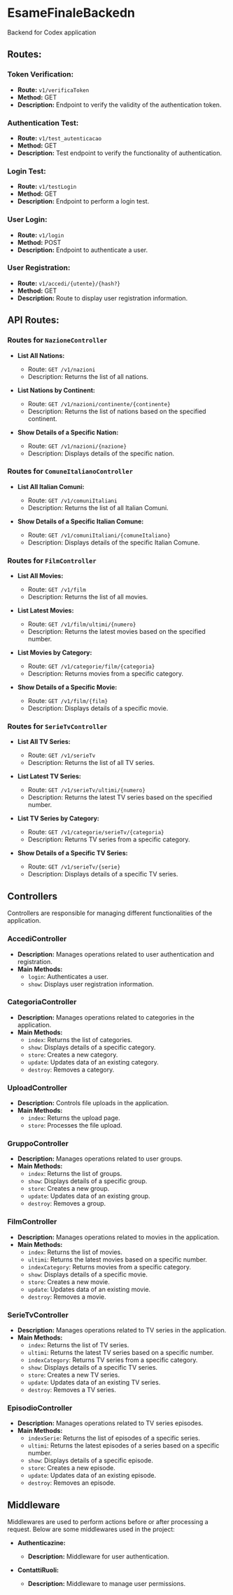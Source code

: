 # EsameFinaleBackedn

Backend for Codex application

## Routes:

### Token Verification:
- **Route:** `v1/verificaToken`
- **Method:** GET
- **Description:** Endpoint to verify the validity of the authentication token.

### Authentication Test:
- **Route:** `v1/test_autenticacao`
- **Method:** GET
- **Description:** Test endpoint to verify the functionality of authentication.

### Login Test:
- **Route:** `v1/testLogin`
- **Method:** GET
- **Description:** Endpoint to perform a login test.

### User Login:
- **Route:** `v1/login`
- **Method:** POST
- **Description:** Endpoint to authenticate a user.

### User Registration:
- **Route:** `v1/accedi/{utente}/{hash?}`
- **Method:** GET
- **Description:** Route to display user registration information.

## API Routes:

### Routes for `NazioneController`

- **List All Nations:**
  - Route: `GET /v1/nazioni`
  - Description: Returns the list of all nations.

- **List Nations by Continent:**
  - Route: `GET /v1/nazioni/continente/{continente}`
  - Description: Returns the list of nations based on the specified continent.

- **Show Details of a Specific Nation:**
  - Route: `GET /v1/nazioni/{nazione}`
  - Description: Displays details of the specific nation.

### Routes for `ComuneItalianoController`

- **List All Italian Comuni:**
  - Route: `GET /v1/comuniItaliani`
  - Description: Returns the list of all Italian Comuni.

- **Show Details of a Specific Italian Comune:**
  - Route: `GET /v1/comuniItaliani/{comuneItaliano}`
  - Description: Displays details of the specific Italian Comune.

### Routes for `FilmController`

- **List All Movies:**
  - Route: `GET /v1/film`
  - Description: Returns the list of all movies.

- **List Latest Movies:**
  - Route: `GET /v1/film/ultimi/{numero}`
  - Description: Returns the latest movies based on the specified number.

- **List Movies by Category:**
  - Route: `GET /v1/categorie/film/{categoria}`
  - Description: Returns movies from a specific category.

- **Show Details of a Specific Movie:**
  - Route: `GET /v1/film/{film}`
  - Description: Displays details of a specific movie.

### Routes for `SerieTvController`

- **List All TV Series:**
  - Route: `GET /v1/serieTv`
  - Description: Returns the list of all TV series.

- **List Latest TV Series:**
  - Route: `GET /v1/serieTv/ultimi/{numero}`
  - Description: Returns the latest TV series based on the specified number.

- **List TV Series by Category:**
  - Route: `GET /v1/categorie/serieTv/{categoria}`
  - Description: Returns TV series from a specific category.

- **Show Details of a Specific TV Series:**
  - Route: `GET /v1/serieTv/{serie}`
  - Description: Displays details of a specific TV series.

## Controllers

Controllers are responsible for managing different functionalities of the application.

### AccediController

- **Description:** Manages operations related to user authentication and registration.
- **Main Methods:**
  - `login`: Authenticates a user.
  - `show`: Displays user registration information.

### CategoriaController

- **Description:** Manages operations related to categories in the application.
- **Main Methods:**
  - `index`: Returns the list of categories.
  - `show`: Displays details of a specific category.
  - `store`: Creates a new category.
  - `update`: Updates data of an existing category.
  - `destroy`: Removes a category.

### UploadController

- **Description:** Controls file uploads in the application.
- **Main Methods:**
  - `index`: Returns the upload page.
  - `store`: Processes the file upload.

### GruppoController

- **Description:** Manages operations related to user groups.
- **Main Methods:**
  - `index`: Returns the list of groups.
  - `show`: Displays details of a specific group.
  - `store`: Creates a new group.
  - `update`: Updates data of an existing group.
  - `destroy`: Removes a group.

### FilmController

- **Description:** Manages operations related to movies in the application.
- **Main Methods:**
  - `index`: Returns the list of movies.
  - `ultimi`: Returns the latest movies based on a specific number.
  - `indexCategory`: Returns movies from a specific category.
  - `show`: Displays details of a specific movie.
  - `store`: Creates a new movie.
  - `update`: Updates data of an existing movie.
  - `destroy`: Removes a movie.

### SerieTvController

- **Description:** Manages operations related to TV series in the application.
- **Main Methods:**
  - `index`: Returns the list of TV series.
  - `ultimi`: Returns the latest TV series based on a specific number.
  - `indexCategory`: Returns TV series from a specific category.
  - `show`: Displays details of a specific TV series.
  - `store`: Creates a new TV series.
  - `update`: Updates data of an existing TV series.
  - `destroy`: Removes a TV series.

### EpisodioController

- **Description:** Manages operations related to TV series episodes.
- **Main Methods:**
  - `indexSerie`: Returns the list of episodes of a specific series.
  - `ultimi`: Returns the latest episodes of a series based on a specific number.
  - `show`: Displays details of a specific episode.
  - `store`: Creates a new episode.
  - `update`: Updates data of an existing episode.
  - `destroy`: Removes an episode.

## Middleware

Middlewares are used to perform actions before or after processing a request. Below are some middlewares used in the project:

- **Authenticazine:**
  - **Description:** Middleware for user authentication.

- **ContattiRuoli:**
  - **Description:** Middleware to manage user permissions.
